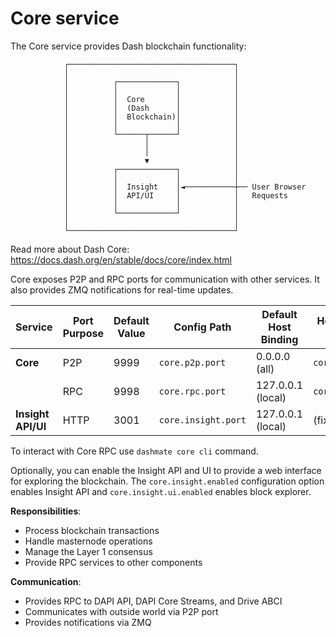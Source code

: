 # Core service

The Core service provides Dash blockchain functionality:

```
            ┌─────────────────────────────────────┐
            │                                     │
            │          ┌─────────────┐            │
            │          │             │            │
            │          │  Core       │            │
            │          │  (Dash      │            │
            │          │  Blockchain)│            │
            │          │             │            │
            │          └──────┬──────┘            │
            │                 │                   │
            │                 │                   │
            │                 ▼                   │
            │          ┌─────────────┐            │
            │          │             │            │
            │          │  Insight    │◄───────────┼── User Browser
            │          │  API/UI     │            │   Requests
            │          │             │            │
            │          └─────────────┘            │
            │                                     │
            └─────────────────────────────────────┘
```

Read more about Dash Core: https://docs.dash.org/en/stable/docs/core/index.html

Core exposes P2P and RPC ports for communication with other services. It also provides ZMQ notifications for real-time updates.

| Service              | Port Purpose | Default Value | Config Path          | Default Host Binding | Host Config Path  |
|----------------------|--------------|---------------|---------------------|----------------------|------------------|
| **Core**             | P2P          | 9999          | `core.p2p.port`     | 0.0.0.0 (all)        | `core.p2p.host`  |
|                      | RPC          | 9998          | `core.rpc.port`     | 127.0.0.1 (local)    | `core.rpc.host`  |
| **Insight API/UI**   | HTTP         | 3001          | `core.insight.port` | 127.0.0.1 (local)    | (fixed)           |

To interact with Core RPC use `dashmate core cli` command.

Optionally, you can enable the Insight API and UI to provide a web interface for exploring the blockchain. The `core.insight.enabled` configuration option enables Insight API and `core.insight.ui.enabled` enables block explorer.

**Responsibilities**:
- Process blockchain transactions
- Handle masternode operations
- Manage the Layer 1 consensus
- Provide RPC services to other components

**Communication**:
- Provides RPC to DAPI API, DAPI Core Streams, and Drive ABCI
- Communicates with outside world via P2P port
- Provides notifications via ZMQ
